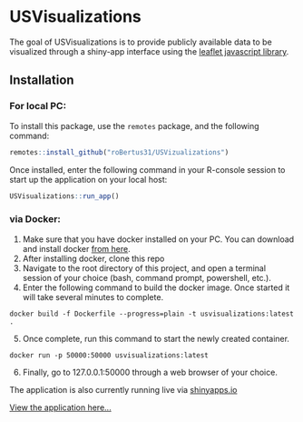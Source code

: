 
<!-- README.md is generated from README.Rmd. Please edit that file -->

# USVisualizations

<!-- badges: start -->
<!-- badges: end -->

The goal of USVisualizations is to provide publicly available data to be
visualized through a shiny-app interface using the
<a href="https://leafletjs.com/">leaflet javascript library</a>.

## Installation

### For local PC:

To install this package, use the `remotes` package, and the following
command:

``` r
remotes::install_github("roBertus31/USVizualizations")
```

Once installed, enter the following command in your R-console session to
start up the application on your local host:

``` r
USVisualizations::run_app()
```

### via Docker:

1.  Make sure that you have docker installed on your PC. You can
    download and install docker
    <a href="https://www.docker.com/products/docker-desktop/">from
    here</a>.
2.  After installing docker, clone this repo
3.  Navigate to the root directory of this project, and open a terminal
    session of your choice (bash, command prompt, powershell, etc.).
4.  Enter the following command to build the docker image. Once started
    it will take several minutes to complete.

<!-- -->

    docker build -f Dockerfile --progress=plain -t usvisualizations:latest .

5.  Once complete, run this command to start the newly created
    container.

<!-- -->

    docker run -p 50000:50000 usvisualizations:latest

6.  Finally, go to 127.0.0.1:50000 through a web browser of your choice.

The application is also currently running live via
<a href="https://www.shinyapps.io/">shinyapps.io</a>

<a href="https://tealrobert.shinyapps.io/usvisualizations/" target="_blank">View the application here...</a>
